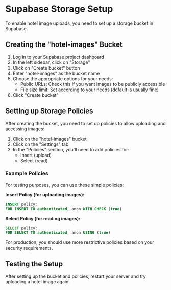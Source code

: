 # Supabase Storage Setup

To enable hotel image uploads, you need to set up a storage bucket in Supabase.

## Creating the "hotel-images" Bucket

1. Log in to your Supabase project dashboard
2. In the left sidebar, click on "Storage"
3. Click on "Create bucket" button
4. Enter "hotel-images" as the bucket name
5. Choose the appropriate options for your needs:
   - Public URLs: Check this if you want images to be publicly accessible
   - File size limit: Set according to your needs (default is usually fine)
6. Click "Create bucket"

## Setting up Storage Policies

After creating the bucket, you need to set up policies to allow uploading and accessing images:

1. Click on the "hotel-images" bucket
2. Click on the "Settings" tab
3. In the "Policies" section, you'll need to add policies for:
   - Insert (upload)
   - Select (read)

### Example Policies

For testing purposes, you can use these simple policies:

**Insert Policy (for uploading images):**
```sql
INSERT policy:
FOR INSERT TO authenticated, anon WITH CHECK (true)
```

**Select Policy (for reading images):**
```sql
SELECT policy:
FOR SELECT TO authenticated, anon USING (true)
```

For production, you should use more restrictive policies based on your security requirements.

## Testing the Setup

After setting up the bucket and policies, restart your server and try uploading a hotel image again.
